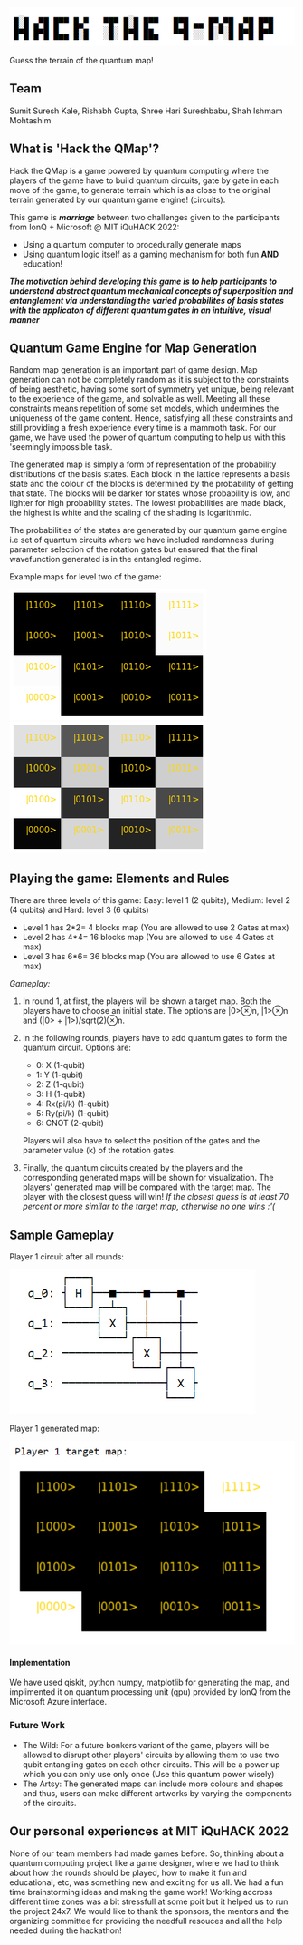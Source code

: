 ![HacktheQMap](HacktheQMap.PNG)  

Guess the terrain of the quantum map!

## Team

Sumit Suresh Kale, Rishabh Gupta, Shree Hari Sureshbabu, Shah Ishmam Mohtashim

## What is 'Hack the QMap'? 
Hack the QMap is a game powered by quantum computing where the players of the game have to build quantum circuits, gate by gate in each move of the game, to generate terrain which is as close to the original terrain generated by our quantum game engine! (circuits).

This game is ***marriage*** between two challenges given to the participants from IonQ + Microsoft @ MIT iQuHACK 2022:
* Using a quantum computer to procedurally generate maps
* Using quantum logic itself as a gaming mechanism for both fun **AND** education!

***The motivation behind developing this game is to help participants to understand abstract quantum mechanical concepts of superposition and entanglement via understanding the varied probabilites of basis states with the applicaton of different quantum gates in an intuitive, visual manner***


## Quantum Game Engine for Map Generation
Random map generation is an important part of game design. Map generation can not be completely random as it is subject to the constraints of being aesthetic, having some sort of symmetry yet unique, being relevant to the experience of the game, and solvable as well. Meeting all these constraints means repetition of some set models, which undermines the uniqueness of the game content. Hence, satisfying all these constraints and still providing a fresh experience every time is a mammoth task. For our game, we have used the power of quantum computing to help us with this 'seemingly impossible task.

The generated map is simply a form of representation of the probability distributions of the basis states. Each block in the lattice represents a basis state and the colour of the blocks is determined by the probability of getting that state. The blocks will be darker for states whose probability is low, and lighter for high probability states. The lowest probabilities are made black, the highest is white and the scaling of the shading is logarithmic.

The probabilities of the states are generated by our quantum game engine i.e set of quantum circuits where we have included randomness during parameter selection of the rotation gates but ensured that the final wavefunction generated is in the entangled regime. 

Example maps for level two of the game:

![map(1)](map(1).png) 
![map22](map22.png)  
  


## Playing the game: Elements and Rules

There are three levels of this game: Easy: level 1 (2 qubits), Medium: level 2 (4 qubits) and Hard: level 3 (6 qubits)

* Level 1 has 2*2= 4 blocks map (You are allowed to use 2 Gates at max)
* Level 2 has 4*4= 16 blocks map (You are allowed to use 4 Gates at max)
* Level 3 has 6*6= 36 blocks map (You are allowed to use 6 Gates at max)
 
*Gameplay:*
1) In round 1, at first, the players will be shown a target map. Both the players have to choose an initial state. The options are |0>⊗n, |1>⊗n and (|0> + |1>)/sqrt(2)⊗n.
2) In the following rounds, players have to add quantum gates to form the quantum circuit. Options are:

    * 0: X        (1-qubit)
    * 1: Y        (1-qubit)
    * 2: Z        (1-qubit)
    * 3: H        (1-qubit)
    * 4: Rx(pi/k) (1-qubit)
    * 5: Ry(pi/k) (1-qubit)
    * 6: CNOT     (2-qubit)

    Players will also have to select the position of the gates and the parameter value (k) of the rotation gates.

3) Finally, the quantum circuits created by the players and the corresponding generated maps will be shown for visualization. The players' generated map will be compared with the target map. The player with the closest guess will win! *If the closest guess is at least 70 percent or more similar to the target map, otherwise no one wins :'(*

## Sample Gameplay

Player 1 circuit after all rounds:


![p1_circuit)](p1_circuit.png) 


Player 1 generated map:

![p1_target)](p1_target.png)



#### Implementation
We have used qiskit, python numpy, matplotlib for generating the map, and implimented it on quantum processing unit (qpu) provided by IonQ from the Microsoft Azure interface.

### Future Work
* The Wild: For a future bonkers variant of the game, players will be allowed to disrupt other players' circuits by allowing them to use two qubit entangling gates on each other circuits. This will be a power up which you can only use only once (Use this quantum power wisely) 
* The Artsy: The generated maps can include more colours and shapes and thus, users can make different artworks by varying the components of the circuits. 

##  Our personal experiences at MIT iQuHACK 2022 
None of our team members had made games before. So, thinking about a quantum computing project like a game designer, where we had to think about how the rounds should be played, how to make it fun and educational, etc, was something new and exciting for us all. We had a fun time brainstorming ideas and making the game work! Working accross different time zones was a bit stressfull at some poit but it helped us to run the project 24x7. We would like to thank the sponsors, the mentors and the organizing committee for providing the needfull resouces and all the help needed during the hackathon!
